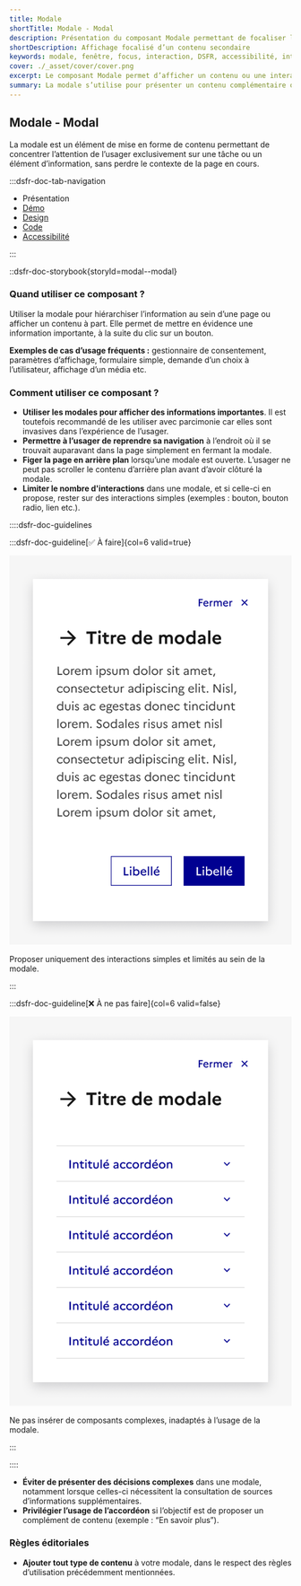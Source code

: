 ```yaml
---
title: Modale
shortTitle: Modale - Modal
description: Présentation du composant Modale permettant de focaliser l’attention de l’usager sur une tâche ou une information sans quitter la page.
shortDescription: Affichage focalisé d’un contenu secondaire
keywords: modale, fenêtre, focus, interaction, DSFR, accessibilité, interface, contenu secondaire
cover: ./_asset/cover/cover.png
excerpt: Le composant Modale permet d’afficher un contenu ou une interaction dans une fenêtre superposée à la page, bloquant le fond et recentrant l’attention de l’usager.
summary: La modale s’utilise pour présenter un contenu complémentaire ou une action simple sans sortir de la page en cours. Elle est conçue pour isoler une information importante tout en permettant de revenir au contexte initial en un clic. Non personnalisable, elle existe en plusieurs tailles, avec ou sans zone d’action, et respecte les standards d’accessibilité en figeant l’arrière-plan lors de son affichage.
---
```


## Modale - Modal

La modale est un élément de mise en forme de contenu permettant de concentrer l’attention de l’usager exclusivement sur une tâche ou un élément d’information, sans perdre le contexte de la page en cours.

:::dsfr-doc-tab-navigation

- Présentation
- [Démo](./demo/index.md)
- [Design](./design/index.md)
- [Code](./code/index.md)
- [Accessibilité](./accessibility/index.md)

:::

::dsfr-doc-storybook{storyId=modal--modal}

### Quand utiliser ce composant ?

Utiliser la modale pour hiérarchiser l’information au sein d’une page ou afficher un contenu à part. Elle permet de mettre en évidence une information importante, à la suite du clic sur un bouton.

**Exemples de cas d’usage fréquents :** gestionnaire de consentement, paramètres d’affichage, formulaire simple, demande d’un choix à l’utilisateur, affichage d’un média etc.

### Comment utiliser ce composant ?

- **Utiliser les modales pour afficher des informations importantes**. Il est toutefois recommandé de les utiliser avec parcimonie car elles sont invasives dans l’expérience de l’usager.
- **Permettre à l’usager de reprendre sa navigation** à l’endroit où il se trouvait auparavant dans la page simplement en fermant la modale.
- **Figer la page en arrière plan** lorsqu’une modale est ouverte. L’usager ne peut pas scroller le contenu d’arrière plan avant d’avoir clôturé la modale.
- **Limiter le nombre d'interactions** dans une modale, et si celle-ci en propose, rester sur des interactions simples (exemples : bouton, bouton radio, lien etc.).

::::dsfr-doc-guidelines

:::dsfr-doc-guideline[✅ À faire]{col=6 valid=true}

![](./_asset/use/do-1.png)

Proposer uniquement des interactions simples et limités au sein de la modale.

:::

:::dsfr-doc-guideline[❌ À ne pas faire]{col=6 valid=false}

![](./_asset/use/dont-1.png)

Ne pas insérer de composants complexes, inadaptés à l’usage de la modale.

:::

::::

- **Éviter de présenter des décisions complexes** dans une modale, notamment lorsque celles-ci nécessitent la consultation de sources d’informations supplémentaires.
- **Privilégier l’usage de l’accordéon** si l’objectif est de proposer un complément de contenu (exemple : “En savoir plus”).

### Règles éditoriales

- **Ajouter tout type de contenu** à votre modale, dans le respect des règles d’utilisation précédemment mentionnées.
